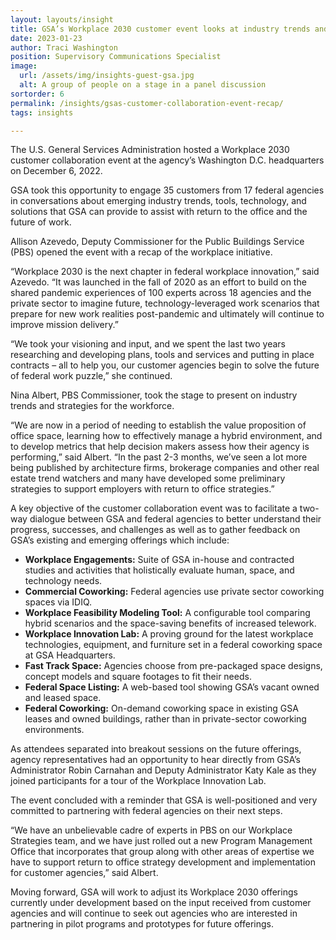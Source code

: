 ```yaml
---
layout: layouts/insight
title: GSA’s Workplace 2030 customer event looks at industry trends and space solutions
date: 2023-01-23
author: Traci Washington
position: Supervisory Communications Specialist
image:
  url: /assets/img/insights-guest-gsa.jpg
  alt: A group of people on a stage in a panel discussion
sortorder: 6
permalink: /insights/gsas-customer-collaboration-event-recap/
tags: insights

---
```


The U.S. General Services Administration hosted a Workplace 2030 customer collaboration event at the agency’s Washington D.C. headquarters on December 6, 2022.

GSA took this opportunity to engage 35 customers from 17 federal agencies in conversations about emerging industry trends, tools, technology, and solutions that GSA can provide to assist with return to the office and the future of work.

Allison Azevedo, Deputy Commissioner for the Public Buildings Service (PBS) opened the event with a recap of the workplace initiative.

“Workplace 2030 is the next chapter in federal workplace innovation,” said Azevedo. “It was launched in the fall of 2020 as an effort to build on the shared pandemic experiences of 100 experts across 18 agencies and the private sector to imagine future, technology-leveraged work scenarios that prepare for new work realities post-pandemic and ultimately will continue to improve mission delivery.”

“We took your visioning and input, and we spent the last two years researching and developing plans, tools and services and putting in place contracts – all to help you, our customer agencies begin to solve the future of federal work puzzle,” she continued.

Nina Albert, PBS Commissioner, took the stage to present on industry trends and strategies for the workforce.

“We are now in a period of needing to establish the value proposition of office space, learning how to effectively manage a hybrid environment, and to develop metrics that help decision makers assess how their agency is performing,” said Albert. “In the past 2-3 months, we’ve seen a lot more being published by architecture firms, brokerage companies and other real estate trend watchers and many have developed some preliminary strategies to support employers with return to office strategies.”

A key objective of the customer collaboration event was to facilitate a two-way dialogue between GSA and federal agencies to better understand their progress, successes, and challenges as well as to gather feedback on GSA’s existing and emerging offerings which include:

- **Workplace Engagements:** Suite of GSA in-house and contracted studies and activities that holistically evaluate human, space, and technology needs.
- **Commercial Coworking:** Federal agencies use private sector coworking spaces via IDIQ.
- **Workplace Feasibility Modeling Tool:** A configurable tool comparing hybrid scenarios and the space-saving benefits of increased telework.
- **Workplace Innovation Lab:** A proving ground for the latest workplace technologies, equipment, and furniture set in a federal coworking space at GSA Headquarters.
- **Fast Track Space:** Agencies choose from pre-packaged space designs, concept models and square footages to fit their needs.
- **Federal Space Listing:** A web-based tool showing GSA’s vacant owned and leased space.
- **Federal Coworking:** On-demand coworking space in existing GSA leases and owned buildings, rather than in private-sector coworking environments.

As attendees separated into breakout sessions on the future offerings, agency representatives had an opportunity to hear directly from GSA’s Administrator Robin Carnahan and Deputy Administrator Katy Kale as they joined participants for a tour of the Workplace Innovation Lab.

The event concluded with a reminder that GSA is well-positioned and very committed to partnering with federal agencies on their next steps.

“We have an unbelievable cadre of experts in PBS on our Workplace Strategies team, and we have just rolled out a new Program Management Office that incorporates that group along with other areas of expertise we have to support return to office strategy development and implementation for customer agencies,” said Albert.

Moving forward, GSA will work to adjust its Workplace 2030 offerings currently under development based on the input received from customer agencies and will continue to seek out agencies who are interested in partnering in pilot programs and prototypes for future offerings.
